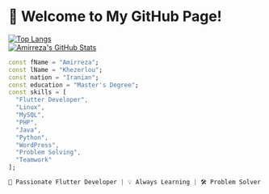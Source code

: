 # 👋 Welcome to My GitHub Page!  

[![Top Langs](https://github-readme-stats.vercel.app/api/top-langs/?username=AmirrezaKhezerlou&layout=compact&theme=radical)](https://github.com/AmirrezaKhezerlou)  
[![Amirreza's GitHub Stats](https://github-readme-stats.vercel.app/api?username=AmirrezaKhezerlou&show_icons=true&theme=radical)](https://github.com/AmirrezaKhezerlou)  

```dart
const fName = "Amirreza";
const lName = "Khezerlou";
const nation = "Iranian";
const education = "Master's Degree";
const skills = [
  "Flutter Developer", 
  "Linux", 
  "MySQL", 
  "PHP",  
  "Java",  
  "Python",  
  "WordPress",  
  "Problem Solving",  
  "Teamwork"
];

🚀 Passionate Flutter Developer | 💡 Always Learning | 🛠️ Problem Solver
